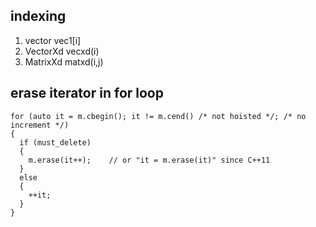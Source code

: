 ## indexing
1. vector
vec1[i]
2. VectorXd
vecxd(i)
3. MatrixXd
matxd(i,j)

## erase iterator in for loop

```
for (auto it = m.cbegin(); it != m.cend() /* not hoisted */; /* no increment */)
{
  if (must_delete)
  {
    m.erase(it++);    // or "it = m.erase(it)" since C++11
  }
  else
  {
    ++it;
  }
}
```